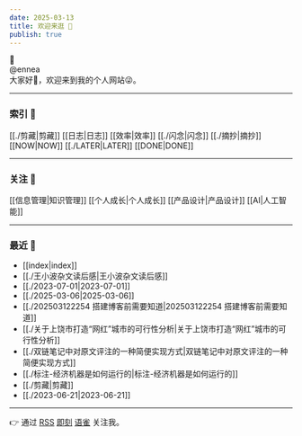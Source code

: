 ```yaml
---
date: 2025-03-13
title: 欢迎来逛 👋
publish: true
---
```

🌲    
@ennea    
大家好👋，欢迎来到我的个人网站😜。  
  
---  
### 索引 🤪  
[[./剪藏|剪藏]] [[日志|日志]] [[效率|效率]] [[./闪念|闪念]] [[./摘抄|摘抄]]    
[[NOW|NOW]] [[./LATER|LATER]] [[DONE|DONE]]  
  
---  
### 关注 👀  
[[信息管理|知识管理]] [[个人成长|个人成长]] [[产品设计|产品设计]] [[AI|人工智能]]  
  
---  
### 最近 🌵  
- [[index|index]]  
- [[./王小波杂文读后感|王小波杂文读后感]]  
- [[./2023-07-01|2023-07-01]]  
- [[./2025-03-06|2025-03-06]]  
- [[./202503122254 搭建博客前需要知道|202503122254 搭建博客前需要知道]]  
- [[./关于上饶市打造“网红”城市的可行性分析|关于上饶市打造“网红”城市的可行性分析]]  
- [[./双链笔记中对原文评注的一种简便实现方式|双链笔记中对原文评注的一种简便实现方式]]  
- [[./标注-经济机器是如何运行的|标注-经济机器是如何运行的]]  
- [[./剪藏|剪藏]]  
- [[./2023-06-21|2023-06-21]]  
  
---  
👉 通过 [RSS](https://enneaaa.netlify.app/feed.xml) [即刻](https://web.okjike.com/u/89e74f34-dd80-4c6c-9853-240e159693b3) [语雀](https://www.yuque.com/ennea/pages) 关注我。  
  
